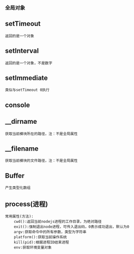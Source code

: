 ### 全局对象

## setTimeout
    返回的是一个对象

## setInterval
    返回的是一个对象，不是数字

## setImmediate
    类似与setTimeout 0执行

## console

## __dirname
    获取当前模块所在的路径，注：不是全局属性

## __filename
    获取当前模块的文件路径，注：不是全局属性

## Buffer
    产生类型化数组

## process(进程)
    常用属性(方法):
        cwd():返回当前nodejs进程的工作目录，为绝对路径
        exit():强制退出node进程，可传入退出码，0表示成功退出，默认为0
        argv:获取命令中的所有参数，类型为字符串
        platform():获取当前操作系统
        kill(pid):根据进程ID结束进程
        env:获取环境变量对象